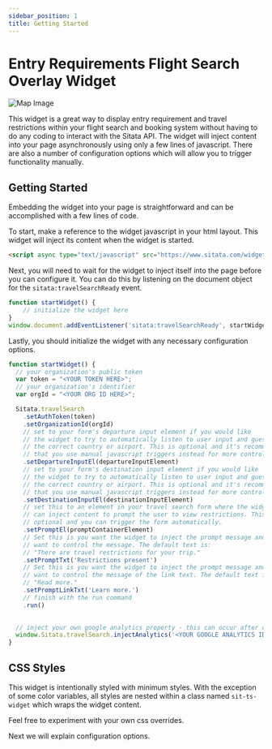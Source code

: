 ```yaml
---
sidebar_position: 1
title: Getting Started
---
```


# Entry Requirements Flight Search Overlay Widget

![Map Image](/img/widgets/covid-flight-search.jpg)

This widget is a great way to display entry requirement and travel restrictions within your flight search and booking system without having to do any coding to interact with the Sitata API. The widget will inject content into your page asynchronously using only a few lines of javascript. There are also a number of configuration options which will allow you to trigger functionality manually. 

## Getting Started

Embedding the widget into your page is straightforward and can be accomplished with a few lines of code.

To start, make a reference to the widget javascript in your html layout. This widget will inject its content when the widget is started.

```html
<script async type="text/javascript" src="https://www.sitata.com/widgets/sitata-travel-search.js"></script>
```

Next, you will need to wait for the widget to inject itself into the page before you can configure it. You can do this by listening on the document object for the `sitata:travelSearchReady` event.

```javascript
function startWidget() {
    // initialize the widget here
}
window.document.addEventListener('sitata:travelSearchReady', startWidget)
```

Lastly, you should initialize the widget with any necessary configuration options.

```javascript
function startWidget() {
  // your organization's public token
  var token = "<YOUR TOKEN HERE>";
  // your organization's identifier
  var orgId = "<YOUR ORG ID HERE>";

  Sitata.travelSearch
    .setAuthToken(token)
    .setOrganizationId(orgId)
    // set to your form's departure input element if you would like
    // the widget to try to automatically listen to user input and guess
    // the correct country or airport. This is optional and it's recommended
    // that you use manual javascript triggers instead for more control.
    .setDepartureInputEl(departureInputElement)
    // set to your form's destination input element if you would like
    // the widget to try to automatically listen to user input and guess
    // the correct country or airport. This is optional and it's recommended
    // that you use manual javascript triggers instead for more control.
    .setDestinationInputEl(destinationInputElement)
    // set this to an element in your travel search form where the widget
    // can inject content to prompt the user to view restrictions. This is
    // optional and you can trigger the form automatically.
    .setPromptEl(promptContainerElement)
    // Set this is you want the widget to inject the prompt message and you
    // want to control the message. The default text is:
    // "There are travel restrictions for your trip."
    .setPromptTxt('Restrictions present')
    // Set this is you want the widget to inject the prompt message and you
    // want to control the message of the link text. The default text is:
    // "Read more."
    .setPromptLinkTxt('Learn more.')
    // finish with the run command
    .run()

  
  // inject your own google analytics property - this can occur after cookie acceptance
  window.Sitata.travelSearch.injectAnalytics('<YOUR GOOGLE ANALYTICS ID HERE'>)
}
```

## CSS Styles

This widget is intentionally styled with minimum styles. With the exception of some color variables, all styles are nested within a class named `sit-ts-widget` which wraps the widget content.

Feel free to experiment with your own css overrides.

Next we will explain configuration options.